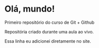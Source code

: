 # Olá, mundo!
Primeiro repositório do curso de Git + Github

Repositória criado durante uma aula ao vivo. 

Essa linha eu adicionei diretamente no site.
